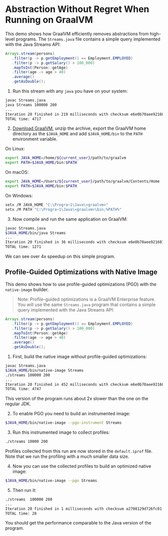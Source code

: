 # Abstraction Without Regret When Running on GraalVM

This demo shows how GraalVM efficiently removes abstractions from high-level programs.
The `Streams.java` file contains a simple query implemented with the Java Streams API:
```java
Arrays.stream(persons)
   .filter(p -> p.getEmployment() == Employment.EMPLOYED)
   .filter(p -> p.getSalary() > 100_000)
   .mapToInt(Person::getAge)
   .filter(age -> age > 40)
   .average()
   .getAsDouble();
```

1. Run this stream with any `java` you have on your system:
  ```bash
  javac Streams.java
  java Streams 100000 200
  ...
  Iteration 20 finished in 219 milliseconds with checksum e6e0b70aee921601
  TOTAL time: 4717
  ```

2. [Download GraalVM](https://www.graalvm.org/downloads/), unzip the archive, export the GraalVM home directory as the `$JAVA_HOME` and add `$JAVA_HOME/bin` to the `PATH` environment variable.

  On Linux:
  ```bash
  export JAVA_HOME=/home/${current_user}/path/to/graalvm
  export PATH=$JAVA_HOME/bin:$PATH
  ```
  On macOS:
  ```bash
  export JAVA_HOME=/Users/${current_user}/path/to/graalvm/Contents/Home
  export PATH=$JAVA_HOME/bin:$PATH
  ```
  On Windows:
  ```bash
  setx /M JAVA_HOME "C:\Progra~1\Java\<graalvm>"
  setx /M PATH "C:\Progra~1\Java\<graalvm>\bin;%PATH%"
  ```

3. Now compile and run the same application on GraalVM:
  ```bash
  javac Streams.java
  $JAVA_HOME/bin/java Streams
  ...
  Iteration 20 finished in 36 milliseconds with checksum e6e0b70aee921601
  TOTAL time: 1271
  ```

We can see over 4x speedup on this simple program.

## Profile-Guided Optimizations with Native Image

This demo shows how to use profile-guided optimizations (PGO) with the `native-image` builder.
> Note: Profile-guided optimizations is a GraalVM Enterprise feature.
You will use the same `Streams.java` program that contains a simple query implemented with the Java Streams API:
```java
Arrays.stream(persons)
   .filter(p -> p.getEmployment() == Employment.EMPLOYED)
   .filter(p -> p.getSalary() > 100_000)
   .mapToInt(Person::getAge)
   .filter(age -> age > 40)
   .average()
   .getAsDouble();
```

1. First, build the native image without profile-guided optimizations:
  ```bash
  javac Streams.java
  $JAVA_HOME/bin/native-image Streams
  ./streams 100000 200
  ...
  Iteration 20 finished in 452 milliseconds with checksum e6e0b70aee921601
  TOTAL time: 4747
  ```
  This version of the program runs about 2x slower than the one on the regular JDK.

2. To enable PGO you need to build an instrumented image:
  ```bash
  $JAVA_HOME/bin/native-image --pgo-instrument Streams
  ```
3. Run this instrumented image to collect profiles:
  ```bash
  ./streams 10000 200
  ```
  Profiles collected from this run are now stored in the `default.iprof` file.
  Note that we run the profiling with a much smaller data size.

4. Now you can use the collected profiles to build an optimized native image:
  ```bash
  $JAVA_HOME/bin/native-image --pgo Streams
  ```

5. Then run it:
  ```bash
  ./streams  100000 200
  ...
  Iteration 20 finished in 1 milliseconds with checksum a2708129d726fc01
  TOTAL time: 28
  ```

You should get the performance comparable to the Java version of the program.
